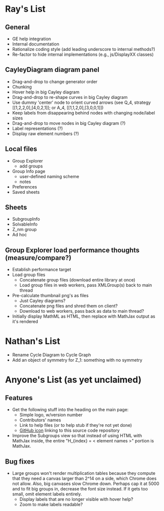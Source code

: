 
# Ray's List

## General

 * GE help integration
 * Internal documentation
 * Rationalize coding style (add leading underscore to internal methods?)
 * Re-factor to hide internal implementations (e.g., js/DisplayXX classes)

## CayleyDiagram diagram panel

 * Drag-and-drop to change generator order
 * Chunking
 * Hover help in big Cayley diagram
 * Drag-and-drop to re-shape curves in big Cayley diagram
 * Use dummy 'center' node to orient curved arrows (see Q_4, strategy [[1,2,2,0],[4,0,2,1]]; or A_4, [[1,1,2,0],[3,0,0,1]])
 * Keep labels from disappearing behind nodes with changing node/label sizes
 * Drag-and-drop to move nodes in big Cayley diagram (?)
 * Label representations (?)
 * Display raw element numbers (?)

## Local files

 * Group Explorer
    * add groups
 * Group Info page
    * user-defined naming scheme
    * notes
 * Preferences
 * Saved sheets

## Sheets

 * SubgroupInfo
 * SolvableInfo
 * Z_nm group
 * Ad hoc

## Group Explorer load performance thoughts (measure/compare?)
 * Establish performance target
 * Load group files
     * Concatenate group files (download entire library at once)
     * Load group files in web workers, pass XMLGroup(s) back to main thread
 * Pre-calculate thumbnail png's as files
     * Just Cayley diagrams?
     * Concatenate png files and shred them on client?
     * Download to web workers, pass back as data to main thread?
 * Initially display MathML as HTML, then replace with MathJax output as it's rendered

# Nathan's List

 * Rename Cycle Diagram to Cycle Graph
 * Add an object of symmetry for Z_1: something with no symmetry

# Anyone's List (as yet unclaimed)

## Features

 * Get the following stuff into the heading on the main page:
    * Simple logo, w/version number
    * Contributors' names
    * Link to help files (or to help stub if they're not yet done)
    * [GitHub icon](https://github.com/logos) linking to this
      source code repository
 * Improve the Subgroups view so that instead of using HTML with MathJax
   inside, the entire "H_{index} = < element names >" portion is MathJax.

## Bug fixes

 * Large groups won't render multiplication tables because they
   compute that they need a canvas larger than 2^14 on a side,
   which Chrome does not allow.  Also, big canvases slow Chrome
   down.  Perhaps cap it at 5000 and to fit big groups in,
   decrease the font size instead.  If it gets too small, omit
   element labels entirely.
     * Display labels that are no longer visible with hover help?
     * Zoom to make labels readable?
